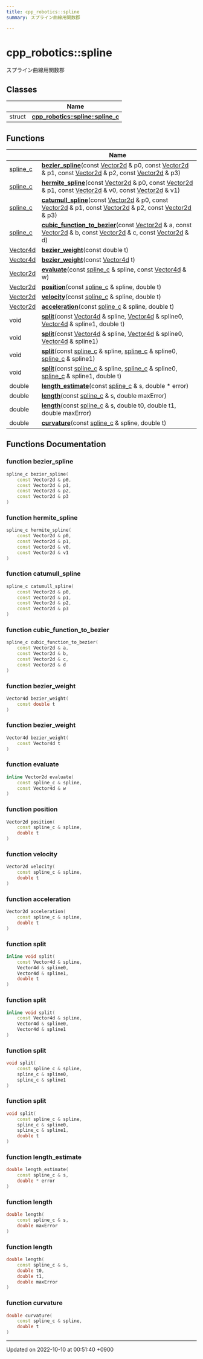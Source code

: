 ```yaml
---
title: cpp_robotics::spline
summary: スプライン曲線用関数郡 

---
```


# cpp_robotics::spline

スプライン曲線用関数郡 

## Classes

|                | Name           |
| -------------- | -------------- |
| struct | **[cpp_robotics::spline::spline_c](/cpp_robotics/doxybook/Classes/structcpp__robotics_1_1spline_1_1spline__c/)**  |

## Functions

|                | Name           |
| -------------- | -------------- |
| [spline_c](/cpp_robotics/doxybook/Classes/structcpp__robotics_1_1spline_1_1spline__c/) | **[bezier_spline](/cpp_robotics/doxybook/Namespaces/namespacecpp__robotics_1_1spline/#function-bezier-spline)**(const [Vector2d](/cpp_robotics/doxybook/Namespaces/namespacecpp__robotics/#using-vector2d) & p0, const [Vector2d](/cpp_robotics/doxybook/Namespaces/namespacecpp__robotics/#using-vector2d) & p1, const [Vector2d](/cpp_robotics/doxybook/Namespaces/namespacecpp__robotics/#using-vector2d) & p2, const [Vector2d](/cpp_robotics/doxybook/Namespaces/namespacecpp__robotics/#using-vector2d) & p3) |
| [spline_c](/cpp_robotics/doxybook/Classes/structcpp__robotics_1_1spline_1_1spline__c/) | **[hermite_spline](/cpp_robotics/doxybook/Namespaces/namespacecpp__robotics_1_1spline/#function-hermite-spline)**(const [Vector2d](/cpp_robotics/doxybook/Namespaces/namespacecpp__robotics/#using-vector2d) & p0, const [Vector2d](/cpp_robotics/doxybook/Namespaces/namespacecpp__robotics/#using-vector2d) & p1, const [Vector2d](/cpp_robotics/doxybook/Namespaces/namespacecpp__robotics/#using-vector2d) & v0, const [Vector2d](/cpp_robotics/doxybook/Namespaces/namespacecpp__robotics/#using-vector2d) & v1) |
| [spline_c](/cpp_robotics/doxybook/Classes/structcpp__robotics_1_1spline_1_1spline__c/) | **[catumull_spline](/cpp_robotics/doxybook/Namespaces/namespacecpp__robotics_1_1spline/#function-catumull-spline)**(const [Vector2d](/cpp_robotics/doxybook/Namespaces/namespacecpp__robotics/#using-vector2d) & p0, const [Vector2d](/cpp_robotics/doxybook/Namespaces/namespacecpp__robotics/#using-vector2d) & p1, const [Vector2d](/cpp_robotics/doxybook/Namespaces/namespacecpp__robotics/#using-vector2d) & p2, const [Vector2d](/cpp_robotics/doxybook/Namespaces/namespacecpp__robotics/#using-vector2d) & p3) |
| [spline_c](/cpp_robotics/doxybook/Classes/structcpp__robotics_1_1spline_1_1spline__c/) | **[cubic_function_to_bezier](/cpp_robotics/doxybook/Namespaces/namespacecpp__robotics_1_1spline/#function-cubic-function-to-bezier)**(const [Vector2d](/cpp_robotics/doxybook/Namespaces/namespacecpp__robotics/#using-vector2d) & a, const [Vector2d](/cpp_robotics/doxybook/Namespaces/namespacecpp__robotics/#using-vector2d) & b, const [Vector2d](/cpp_robotics/doxybook/Namespaces/namespacecpp__robotics/#using-vector2d) & c, const [Vector2d](/cpp_robotics/doxybook/Namespaces/namespacecpp__robotics/#using-vector2d) & d) |
| [Vector4d](/cpp_robotics/doxybook/Namespaces/namespacecpp__robotics/#using-vector4d) | **[bezier_weight](/cpp_robotics/doxybook/Namespaces/namespacecpp__robotics_1_1spline/#function-bezier-weight)**(const double t) |
| [Vector4d](/cpp_robotics/doxybook/Namespaces/namespacecpp__robotics/#using-vector4d) | **[bezier_weight](/cpp_robotics/doxybook/Namespaces/namespacecpp__robotics_1_1spline/#function-bezier-weight)**(const [Vector4d](/cpp_robotics/doxybook/Namespaces/namespacecpp__robotics/#using-vector4d) t) |
| [Vector2d](/cpp_robotics/doxybook/Namespaces/namespacecpp__robotics/#using-vector2d) | **[evaluate](/cpp_robotics/doxybook/Namespaces/namespacecpp__robotics_1_1spline/#function-evaluate)**(const [spline_c](/cpp_robotics/doxybook/Classes/structcpp__robotics_1_1spline_1_1spline__c/) & spline, const [Vector4d](/cpp_robotics/doxybook/Namespaces/namespacecpp__robotics/#using-vector4d) & w) |
| [Vector2d](/cpp_robotics/doxybook/Namespaces/namespacecpp__robotics/#using-vector2d) | **[position](/cpp_robotics/doxybook/Namespaces/namespacecpp__robotics_1_1spline/#function-position)**(const [spline_c](/cpp_robotics/doxybook/Classes/structcpp__robotics_1_1spline_1_1spline__c/) & spline, double t) |
| [Vector2d](/cpp_robotics/doxybook/Namespaces/namespacecpp__robotics/#using-vector2d) | **[velocity](/cpp_robotics/doxybook/Namespaces/namespacecpp__robotics_1_1spline/#function-velocity)**(const [spline_c](/cpp_robotics/doxybook/Classes/structcpp__robotics_1_1spline_1_1spline__c/) & spline, double t) |
| [Vector2d](/cpp_robotics/doxybook/Namespaces/namespacecpp__robotics/#using-vector2d) | **[acceleration](/cpp_robotics/doxybook/Namespaces/namespacecpp__robotics_1_1spline/#function-acceleration)**(const [spline_c](/cpp_robotics/doxybook/Classes/structcpp__robotics_1_1spline_1_1spline__c/) & spline, double t) |
| void | **[split](/cpp_robotics/doxybook/Namespaces/namespacecpp__robotics_1_1spline/#function-split)**(const [Vector4d](/cpp_robotics/doxybook/Namespaces/namespacecpp__robotics/#using-vector4d) & spline, [Vector4d](/cpp_robotics/doxybook/Namespaces/namespacecpp__robotics/#using-vector4d) & spline0, [Vector4d](/cpp_robotics/doxybook/Namespaces/namespacecpp__robotics/#using-vector4d) & spline1, double t) |
| void | **[split](/cpp_robotics/doxybook/Namespaces/namespacecpp__robotics_1_1spline/#function-split)**(const [Vector4d](/cpp_robotics/doxybook/Namespaces/namespacecpp__robotics/#using-vector4d) & spline, [Vector4d](/cpp_robotics/doxybook/Namespaces/namespacecpp__robotics/#using-vector4d) & spline0, [Vector4d](/cpp_robotics/doxybook/Namespaces/namespacecpp__robotics/#using-vector4d) & spline1) |
| void | **[split](/cpp_robotics/doxybook/Namespaces/namespacecpp__robotics_1_1spline/#function-split)**(const [spline_c](/cpp_robotics/doxybook/Classes/structcpp__robotics_1_1spline_1_1spline__c/) & spline, [spline_c](/cpp_robotics/doxybook/Classes/structcpp__robotics_1_1spline_1_1spline__c/) & spline0, [spline_c](/cpp_robotics/doxybook/Classes/structcpp__robotics_1_1spline_1_1spline__c/) & spline1) |
| void | **[split](/cpp_robotics/doxybook/Namespaces/namespacecpp__robotics_1_1spline/#function-split)**(const [spline_c](/cpp_robotics/doxybook/Classes/structcpp__robotics_1_1spline_1_1spline__c/) & spline, [spline_c](/cpp_robotics/doxybook/Classes/structcpp__robotics_1_1spline_1_1spline__c/) & spline0, [spline_c](/cpp_robotics/doxybook/Classes/structcpp__robotics_1_1spline_1_1spline__c/) & spline1, double t) |
| double | **[length_estimate](/cpp_robotics/doxybook/Namespaces/namespacecpp__robotics_1_1spline/#function-length-estimate)**(const [spline_c](/cpp_robotics/doxybook/Classes/structcpp__robotics_1_1spline_1_1spline__c/) & s, double * error) |
| double | **[length](/cpp_robotics/doxybook/Namespaces/namespacecpp__robotics_1_1spline/#function-length)**(const [spline_c](/cpp_robotics/doxybook/Classes/structcpp__robotics_1_1spline_1_1spline__c/) & s, double maxError) |
| double | **[length](/cpp_robotics/doxybook/Namespaces/namespacecpp__robotics_1_1spline/#function-length)**(const [spline_c](/cpp_robotics/doxybook/Classes/structcpp__robotics_1_1spline_1_1spline__c/) & s, double t0, double t1, double maxError) |
| double | **[curvature](/cpp_robotics/doxybook/Namespaces/namespacecpp__robotics_1_1spline/#function-curvature)**(const [spline_c](/cpp_robotics/doxybook/Classes/structcpp__robotics_1_1spline_1_1spline__c/) & spline, double t) |


## Functions Documentation

### function bezier_spline

```cpp
spline_c bezier_spline(
    const Vector2d & p0,
    const Vector2d & p1,
    const Vector2d & p2,
    const Vector2d & p3
)
```


### function hermite_spline

```cpp
spline_c hermite_spline(
    const Vector2d & p0,
    const Vector2d & p1,
    const Vector2d & v0,
    const Vector2d & v1
)
```


### function catumull_spline

```cpp
spline_c catumull_spline(
    const Vector2d & p0,
    const Vector2d & p1,
    const Vector2d & p2,
    const Vector2d & p3
)
```


### function cubic_function_to_bezier

```cpp
spline_c cubic_function_to_bezier(
    const Vector2d & a,
    const Vector2d & b,
    const Vector2d & c,
    const Vector2d & d
)
```


### function bezier_weight

```cpp
Vector4d bezier_weight(
    const double t
)
```


### function bezier_weight

```cpp
Vector4d bezier_weight(
    const Vector4d t
)
```


### function evaluate

```cpp
inline Vector2d evaluate(
    const spline_c & spline,
    const Vector4d & w
)
```


### function position

```cpp
Vector2d position(
    const spline_c & spline,
    double t
)
```


### function velocity

```cpp
Vector2d velocity(
    const spline_c & spline,
    double t
)
```


### function acceleration

```cpp
Vector2d acceleration(
    const spline_c & spline,
    double t
)
```


### function split

```cpp
inline void split(
    const Vector4d & spline,
    Vector4d & spline0,
    Vector4d & spline1,
    double t
)
```


### function split

```cpp
inline void split(
    const Vector4d & spline,
    Vector4d & spline0,
    Vector4d & spline1
)
```


### function split

```cpp
void split(
    const spline_c & spline,
    spline_c & spline0,
    spline_c & spline1
)
```


### function split

```cpp
void split(
    const spline_c & spline,
    spline_c & spline0,
    spline_c & spline1,
    double t
)
```


### function length_estimate

```cpp
double length_estimate(
    const spline_c & s,
    double * error
)
```


### function length

```cpp
double length(
    const spline_c & s,
    double maxError
)
```


### function length

```cpp
double length(
    const spline_c & s,
    double t0,
    double t1,
    double maxError
)
```


### function curvature

```cpp
double curvature(
    const spline_c & spline,
    double t
)
```






-------------------------------

Updated on 2022-10-10 at 00:51:40 +0900